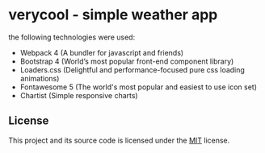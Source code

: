 # verycool - simple weather app

the following technologies were used:

- Webpack 4 (A bundler for javascript and friends)
- Bootstrap 4 (World’s most popular front-end component library)
- Loaders.css (Delightful and performance-focused pure css loading animations)
- Fontawesome 5 (The world's most popular and easiest to use icon set)
- Chartist (Simple responsive charts)

## License

This project and its source code is licensed under the [MIT](LICENSE.txt) license.
